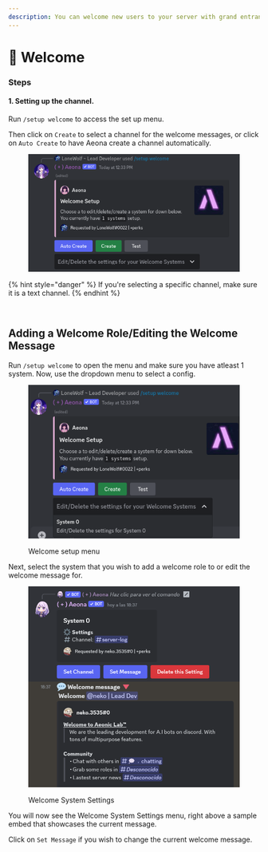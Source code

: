```yaml
---
description: You can welcome new users to your server with grand entrances using Aeona!
---
```


# 🙏 Welcome

### Steps

#### 1. Setting up the channel.

Run `/setup welcome` to access the set up menu.

Then click on `Create` to select a channel for the welcome messages, or click on `Auto Create` to have Aeona create a channel automatically.

<figure><img src="../../.gitbook/assets/image (2).png" alt=""><figcaption></figcaption></figure>

{% hint style="danger" %}
If you're selecting a specific channel, make sure it is a text channel.
{% endhint %}

<figure><img src="https://media.discordapp.net/attachments/1034419695794794561/1061921679116345354/image.png" alt=""><figcaption></figcaption></figure>

## Adding a Welcome Role/Editing the Welcome Message

Run `/setup welcome` to open the menu and make sure you have atleast 1 system. Now, use the dropdown menu to select a config.

<figure><img src="../../.gitbook/assets/image (1) (1).png" alt=""><figcaption><p>Welcome setup menu</p></figcaption></figure>

Next, select the system that you wish to add a welcome role to or edit the welcome message for.&#x20;

<figure><img src="../../.gitbook/assets/image (3).png" alt="" width="563"><figcaption><p>Welcome System Settings</p></figcaption></figure>

You will now see the Welcome System Settings menu, right above a sample embed that showcases the current message.

Click on `Set Message` if you wish to change the current welcome message.
